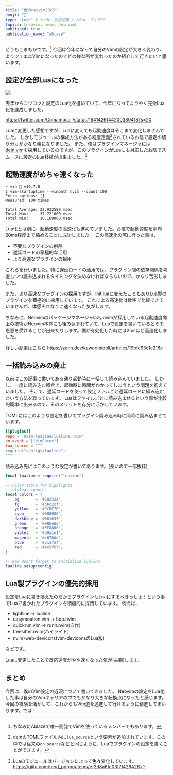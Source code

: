 ```yaml
---
title: "俺のNeovim2023"
emoji: "🦊"
type: "tech" # tech: 技術記事 / idea: アイデア
topics: [neovim, nvim, deinvim]
published: true
publication_name: "ablaze"
---
```


どうもこまもかです。[^1]
今回は今年になって自分のVimの設定が大きく変わり、よりツェエエVimになったのでどの様な所が変わったのか紹介して行きたいと思います。


## 設定が全部Luaになった

![](https://storage.googleapis.com/zenn-user-upload/e5b29be655c9-20230430.png)

去年からコツコツと設定のLua化を進めていて、今年になってようやく完全Lua化を達成しました。

https://twitter.com/Comamoca_/status/1641426144200380418?s=20

Luaに変更した感想ですが、Luaに変えても起動速度はそこまで変化しませんでした。
しかしモジュールの構成方法がある程度定義[^2]されているお陰で設定の切り分けがかなり楽になりました。
また、僕はプラグインマネージャには[dein.vim](https://github.com/Shougo/dein.vim)を採用しているのですが、このプラグインがLuaにも対応したお陰でスムースに設定のLua移植が出来ました。[^3]

## 起動速度がめちゃ速くなった

```
~ via  v19.7.0
❯ vim-startuptime --vimpath nvim --count 100
Extra options: []
Measured: 100 times

Total Average: 22.932580 msec
Total Max:     37.721000 msec
Total Min:     16.169000 msec
```

Lua化とは別に、起動速度の高速化も進めていました。お陰で起動速度を平均20ms程度まで縮めることに成功しました。
この高速化の際に行った事は、

- 不要なプラグインの削除
- 遅延ロードの積極的な活用
- より高速なプラグインの採用

これらを行いました。特に遅延ロードの活用では、プラグイン間の依存関係を考慮しつつ読み込まれるタイミングを決めなければならないので、かなり苦労しました。

また、より高速なプラグインの採用ですが、init.luaに変えたこともありLua製のプラグインを積極的に採用しています。
これによる高速化は数字で比較できていませんが、体感それなりに速くなった気がします。

ちなみに、Neovimのパッケージマネージャlazy.nvimが採用している起動速度向上の技術がNeovim本体にも組み込まれていて、Luaで設定を書いているとその恩恵を受けることが出来たりします。僕が有効化した時には2msほど高速化しました。

詳しい記事はこちら
https://zenn.dev/kawarimidoll/articles/19bfc63e1c218c

## 一括読み込みの廃止

以前は[この記事](https://zenn.dev/comamoca/articles/58aa4c48f56e95)に書いてある通り起動時に一括して読み込んでいました。
しかし、一度に読み込む都合上、起動時に時間がかかってしまうという問題を抱えていました。
そこで、遅延ロードを使って設定ファルごと遅延ロードに組み込むという方法を取っています。
Luaはファイルごとに読み込ませるという事が比較的簡単に出来るので、そのメリットを存分に活かしています。

TOMLにはこのような設定を書いてプラグイン読み込み時に同時に読み込ませています。

```toml
[[plugins]]
repo = 'nvim-lualine/lualine.nvim'
on_event = ["VimEnter"]
lua_source = """
require("configs/lualine")
"""
```
読み込み先にはこのような設定が書いてあります。(長いので一部抜粋)

```lua
local lualine = require("lualine")

-- Color table for highlights
-- stylua: ignore
local colors = {
	bg       = '#202328',
	fg       = '#bbc2cf',
	yellow   = '#ECBE7B',
	cyan     = '#008080',
	darkblue = '#081633',
	green    = '#98be65',
	orange   = '#FF8800',
	violet   = '#a9a1e1',
	magenta  = '#c678dd',
	blue     = '#51afef',
	red      = '#ec5f67',
}

-- Now don't forget to initialize lualine
lualine.setup(config)

```

## Lua製プラグインの優先的採用

設定をLuaに書き換えたのだからプラグインもLuaにするべきっしょ！という事でLuaで書かれたプラグインを積極的に採用しています。
例えば、

- lightline -> lualine
- easymoation.vim -> hop.nvim
- quickrun.vim -> runit.nvim(自作)
- treesitter.nvim(ハイライト)
- nvim-web-devicons(vim-deviconsのLua版)

などです。

Luaに変更したことで反応速度がやや速くなった気が(主観)します。

## まとめ

今回は、僕のVim設定の近況について書いてきました。
Neovimの設定をLua化した事は自分のVimキャリアの中でもかなり大きな転換点になったと感じます。
今回の経験を活かして、これからもVim道を邁進して行けるように精進してまいります。では！

[^1]: ちなみにAblazeで唯一開発でVimを使っているメンバーでもあります。
[^2]: deinのTOMLファイル内に`lua_source`という要素が追加されています。この中では従来の`on_source`などと同じように、Luaでプラグインの設定を書くことができます。
[^3]: Luaのモジュールはバージョンによって色々変化しています。https://qiita.com/mod_poppo/items/ef3d8a6fe03f7f426426
